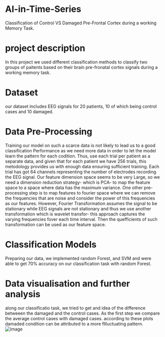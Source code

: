 # AI-in-Time-Series
Classification of Control VS Damaged Pre-Frontal Cortex during a working Memory Task.
# project description 
In this project we used different classification methods to classify two groups of paitents based on their brain pre-fronatal cortex signals during a working memory task.
# Dataset
our dataset includes EEG signals for 20 patients, 10 of which being control cases and 10 damaged.
# Data Pre-Processing
Training our model on such a scarce data is not likely to lead us to a good classification Performance as we need more data in order to let the model learn the pattern for each codition. Thus, use each trial per patient as a separate data, and given that for each patient we have 256 trials, this metodology provides us with enough data ensuring sufficient training. 
Each trial has got 64 channels representing the number of electrodes recording the EEG signal. Our feature dimension space seems to be very Large, so we need a dimension reduction strategy- which is PCA- to map the feature space to a space where data has the maximum variance.
One other pre-processing step is to map features to fourier space where we can remove the frequencies that are noise and consider the power of this frequencies as our features. However, Fourier Transformation assumes the signal to be stationary while EEG signals are not stationary and thus we use another transformation which is wavelet transfor- this approach captures the varying frequencies fover each time interval. Then the quefficients of such transformation can be used as our feature space.
# Classification Models
Preparing our data, we implemented random Forest, and SVM and were able to get 70% accuracy on our classification task with random Forest.
# Data visualisation and further analysis
along our classificatio task, we tried to get and idea of the difference betweeen the damaged and the control cases. 
As the first step we compare the average control cases with damaged cases. according to these plots damaded condition can be attributed to a more fllluctuating pattern.
![image](https://github.com/user-attachments/assets/c6d49a21-0011-4014-a584-c1f4e472f233)
